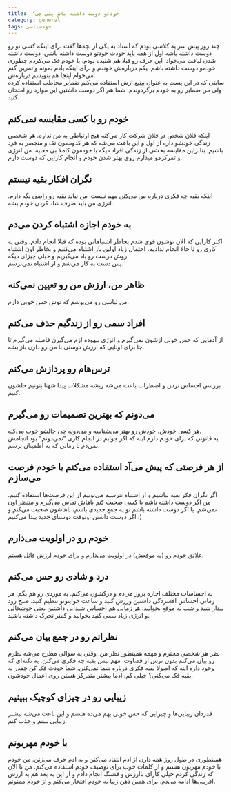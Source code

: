 ```yaml
---
title:  خودتو دوست داشته باش ینی چی؟ 
category: general
tags: خودشناسی
---
```



چند روز پیش سر یه کلاسی بودم که استاد به یکی از بچه‌ها گفت برای اینکه کسی تو رو دوست داشته باشه اول از همه باید خودت خودتو دوست داشته باشی. دوست داشته شدن لیاقت می‌خواد. این حرف رو قبلا هم شنیده بودم. با خودم فک می‌کردم چطوری خودمو دوست داشته باشم. یکم درباره‌ش خوندم و برای اینکه یادم بمونه و تمرین کنم می‌خوام اینجا هم بنویسم درباره‌ش.<br/>
سایتی که در این پست به عنوان [منبع](https://www.healthline.com/health/13-self-love-habits-every-woman-needs-to-have) ازش استفاده می‌کنم ضمایر مخاطب استفاده کرده ولی من ضمایر رو به خودم برگردوندم. شما هم اگر دوست داشتین این موارد رو امتحان کنید.

## خودم رو با کسی مقایسه نمی‌کنم

اینکه فلان شخص در فلان شرکت کار می‌کنه هیچ ارتباطی به من نداره. هر شخصی زندگی خودشو داره از اول و این باعث می‌شه که هر کدوممون تک و منجصر به فرد باشیم. بنابراین مقایسه بخشی از زندگی افراد دیگه با خودمون کاملا بی معنیه. من انرژی و تمرکزمو میذارم روی بهتر شدن خودم و انجام کارایی که دوست دارم.

## نگران افکار بقیه نیستم

اینکه بقیه چه فکری درباره من می‌کنن مهم نیست. من نباید بقیه رو راضی نگه دارم. انرژی من باید صرف شاد کردن خودم بشه.

## به خودم اجازه اشتباه کردن می‌دم

اکثر کارایی که الان توشون قوی شدم بخاطر اشتباهاتی بوده که قبلا انجام دادم. وقتی یه کاری رو تا حالا انجام ندادیم، احتمال زیاد اولین بار اشتباه می‌کنیم و بخاطر اون اشتباه روش درست رو یاد می‌گیریم و خیلی چیزای دیگه. <br/>
پس دست به کار می‌شم و از اشتباه نمی‌ترسم.

## ظاهر من، ارزش من رو تعیین نمی‌کنه

من لباسی رو می‌پوشم که توش حس خوبی دارم. 


## افراد سمی رو از زندگیم حذف می‌کنم

از آدمایی که حس خوبی ازشون نمی‌گیرم و انرژی بیهوده ازم می‌گیرن فاصله می‌گیرم تا جا برای اونایی که ارزش دوستی با من رو دارن باز بشه.

## ترس‌هام رو پردازش می‌کنم

بررسی احساس ترس و اضطراب باعث می‌شه ریشه مشکلات پیدا شهتا بتونیم حلشون کنیم.

## می‌دونم که بهترین تصمیمات رو می‌گیرم

هر کسی خودش، خودش رو بهتر می‌شناسه و می‌دونه چی حالشو خوب می‌کنه.<br/>
یه قانونی که برای خودم دارم اینه که اگر جوابم در انجام کاری "نمی‌دونم" بود انجامش نمی‌دم تا زمانی که به اطمینان برسم.

## از هر فرصتی که پیش می‌آد استفاده می‌کنم یا خودم فرصت می‌سازم

اگر نگران فکر بقیه نباشیم و از اشتباه نترسیم می‌تونیم از این فرصت‌ها استفاده کنیم.
من اگر دوست داشته باشم با کسی صحبت کنم باهاش تماس می‌گیرم و منتظر اون نمی‌شم.
یا اگر دوست داشته باشم تو یه جمع جدیدی باشم، باهاشون صحبت می‌کنم و اگر دوست داشتن اونوقت دوستای جدید پیدا می‌کنیم :)

## خودم رو در اولویت می‌ذارم

علائق خودم رو (به موقعش) در اولویت می‌ذارم و برای خودم ارزش قائل هستم.

## درد و شادی رو حس می‌کنم

به احساسات مختلف اجازه بروز می‌دم و درکشون می‌کنم.
یه موردی رو هم بگم: هر زمانی احساس افسردگی داشتین ورزش کنید و ساعت خوابتونو تنظیم کنید. صبح زود بیدار شید و شب به موقع بخوابید.
هر زمانی هم احساس شیدایی داشتین یعنی خوشحالی و انرژی زیاد سعی کنید بخوابید و کمتر تحرک داشته باشید.

## نظراتم رو در جمع بیان می‌کنم

نظر هر شخصی محترم و مهمه همینطور نظر من. وقتی یه سوالی مطرح می‌شه نظرم رو بیان می‌کنم بدون ترس از قضاوت. مهم نیس بقیه چه فکری می‌کنن. یه نکته‌ای که وجود داره اینه که اصولا بقیه فکری درباره شما نمی‌کنن. شما خودت فک کن چقدر به بقیه فک می‌کنی؟ خیلی کم. ادما بیشتر متمرکز هستن روی اعمال خودشون.

## زیبایی رو در چیزای کوچیک ببینیم

قدردان زیبایی‌ها و چیزایی که حس خوبی بهم می‌ده هستم و این باعث می‌شه بیشتر زیبایی ببینم و جذب کنم.

## با خودم مهربونم

همینطوری در طول روز همه دارن از ادم انتقاد می‌کنن و به ادم حرف می‌زنن. من خودم با خودم مهربون هستم و از کلمات خوب برای توصیف خودم استفاده می‌کنم.
من تا الان که زندگی کردم خیلی کارای باارزش و قشنگ انجام دادم و از این به بعد هم به ارزش افرینی‌ها ادامه می‌دم. برای همین ذهن زیبا به خودم افتخار می‌کنم و از خودم ممنونم.

























